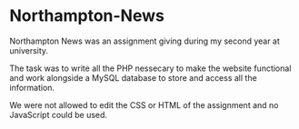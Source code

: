# Northampton-News
Northampton News was an assignment giving during my second year at university.

The task was to write all the PHP nessecary to make the website functional and work alongside a MySQL database to store and access
all the information.

We were not allowed to edit the CSS or HTML of the assignment and no JavaScript could be used.

